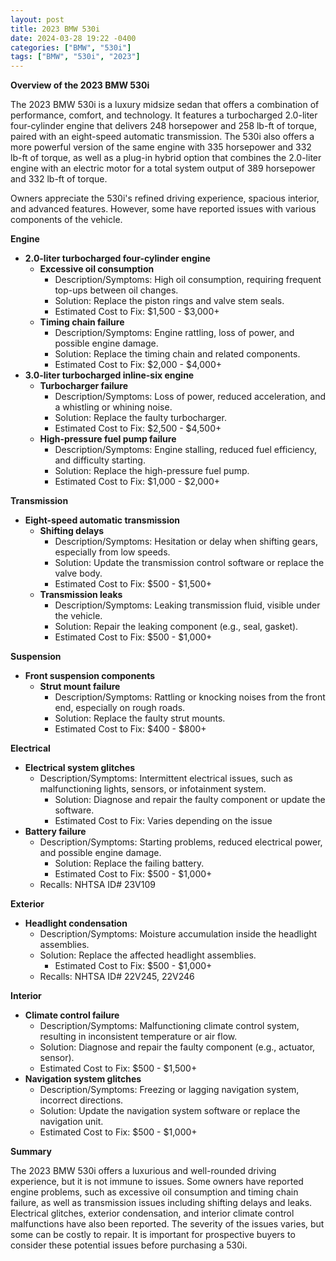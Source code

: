 ```yaml
---
layout: post
title: 2023 BMW 530i
date: 2024-03-28 19:22 -0400
categories: ["BMW", "530i"]
tags: ["BMW", "530i", "2023"]
---
```

**Overview of the 2023 BMW 530i**

The 2023 BMW 530i is a luxury midsize sedan that offers a combination of performance, comfort, and technology. It features a turbocharged 2.0-liter four-cylinder engine that delivers 248 horsepower and 258 lb-ft of torque, paired with an eight-speed automatic transmission. The 530i also offers a more powerful version of the same engine with 335 horsepower and 332 lb-ft of torque, as well as a plug-in hybrid option that combines the 2.0-liter engine with an electric motor for a total system output of 389 horsepower and 332 lb-ft of torque.

Owners appreciate the 530i's refined driving experience, spacious interior, and advanced features. However, some have reported issues with various components of the vehicle.

**Engine**

* **2.0-liter turbocharged four-cylinder engine**
    * **Excessive oil consumption**
        * Description/Symptoms: High oil consumption, requiring frequent top-ups between oil changes.
        * Solution: Replace the piston rings and valve stem seals.
        * Estimated Cost to Fix: $1,500 - $3,000+
    * **Timing chain failure**
        * Description/Symptoms: Engine rattling, loss of power, and possible engine damage.
        * Solution: Replace the timing chain and related components.
        * Estimated Cost to Fix: $2,000 - $4,000+
* **3.0-liter turbocharged inline-six engine**
    * **Turbocharger failure**
        * Description/Symptoms: Loss of power, reduced acceleration, and a whistling or whining noise.
        * Solution: Replace the faulty turbocharger.
        * Estimated Cost to Fix: $2,500 - $4,500+
    * **High-pressure fuel pump failure**
        * Description/Symptoms: Engine stalling, reduced fuel efficiency, and difficulty starting.
        * Solution: Replace the high-pressure fuel pump.
        * Estimated Cost to Fix: $1,000 - $2,000+

**Transmission**

* **Eight-speed automatic transmission**
    * **Shifting delays**
        * Description/Symptoms: Hesitation or delay when shifting gears, especially from low speeds.
        * Solution: Update the transmission control software or replace the valve body.
        * Estimated Cost to Fix: $500 - $1,500+
    * **Transmission leaks**
        * Description/Symptoms: Leaking transmission fluid, visible under the vehicle.
        * Solution: Repair the leaking component (e.g., seal, gasket).
        * Estimated Cost to Fix: $500 - $1,000+

**Suspension**

* **Front suspension components**
    * **Strut mount failure**
        * Description/Symptoms: Rattling or knocking noises from the front end, especially on rough roads.
        * Solution: Replace the faulty strut mounts.
        * Estimated Cost to Fix: $400 - $800+

**Electrical**

* **Electrical system glitches**
    * Description/Symptoms: Intermittent electrical issues, such as malfunctioning lights, sensors, or infotainment system.
        * Solution: Diagnose and repair the faulty component or update the software.
        * Estimated Cost to Fix: Varies depending on the issue
* **Battery failure**
    * Description/Symptoms: Starting problems, reduced electrical power, and possible engine damage.
        * Solution: Replace the failing battery.
        * Estimated Cost to Fix: $500 - $1,000+
    * Recalls: NHTSA ID# 23V109

**Exterior**

* **Headlight condensation**
    * Description/Symptoms: Moisture accumulation inside the headlight assemblies.
    * Solution: Replace the affected headlight assemblies.
        * Estimated Cost to Fix: $500 - $1,000+
    * Recalls: NHTSA ID# 22V245, 22V246

**Interior**

* **Climate control failure**
    * Description/Symptoms: Malfunctioning climate control system, resulting in inconsistent temperature or air flow.
    * Solution: Diagnose and repair the faulty component (e.g., actuator, sensor).
    * Estimated Cost to Fix: $500 - $1,500+
* **Navigation system glitches**
    * Description/Symptoms: Freezing or lagging navigation system, incorrect directions.
    * Solution: Update the navigation system software or replace the navigation unit.
    * Estimated Cost to Fix: $500 - $1,000+

**Summary**

The 2023 BMW 530i offers a luxurious and well-rounded driving experience, but it is not immune to issues. Some owners have reported engine problems, such as excessive oil consumption and timing chain failure, as well as transmission issues including shifting delays and leaks. Electrical glitches, exterior condensation, and interior climate control malfunctions have also been reported. The severity of the issues varies, but some can be costly to repair. It is important for prospective buyers to consider these potential issues before purchasing a 530i.
